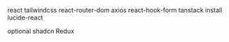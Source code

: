 react
tailwindcss
react-router-dom
axios
react-hook-form
tanstack
install lucide-react

optional
shadcn
Redux
